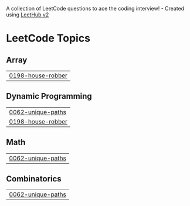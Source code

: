 A collection of LeetCode questions to ace the coding interview! - Created using [LeetHub v2](https://github.com/arunbhardwaj/LeetHub-2.0)
<!---LeetCode Topics Start-->
# LeetCode Topics
## Array
|  |
| ------- |
| [0198-house-robber](https://github.com/anubhooti20/Leetcode-Solutions/tree/master/0198-house-robber) |
## Dynamic Programming
|  |
| ------- |
| [0062-unique-paths](https://github.com/anubhooti20/Leetcode-Solutions/tree/master/0062-unique-paths) |
| [0198-house-robber](https://github.com/anubhooti20/Leetcode-Solutions/tree/master/0198-house-robber) |
## Math
|  |
| ------- |
| [0062-unique-paths](https://github.com/anubhooti20/Leetcode-Solutions/tree/master/0062-unique-paths) |
## Combinatorics
|  |
| ------- |
| [0062-unique-paths](https://github.com/anubhooti20/Leetcode-Solutions/tree/master/0062-unique-paths) |
<!---LeetCode Topics End-->